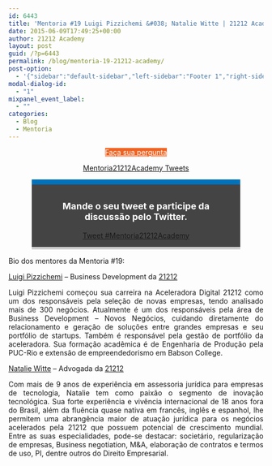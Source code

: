 ```yaml
---
id: 6443
title: 'Mentoria #19 Luigi Pizzichemi &#038; Natalie Witte | 21212 Academy'
date: 2015-06-09T17:49:25+00:00
author: 21212 Academy
layout: post
guid: /?p=6443
permalink: /blog/mentoria-19-21212-academy/
post-option:
  - '{"sidebar":"default-sidebar","left-sidebar":"Footer 1","right-sidebar":"Footer 1","page-title":"","page-caption":""}'
modal-dialog-id:
  - "1"
mixpanel_event_label:
  - ""
categories:
  - Blog
  - Mentoria
---
```

<p style="text-align: center;">
  <a class="gdlr-button medium" href="/mentoria-academy/" target="_self"  style="color:#ffffff; background-color:#f06423; "  >Faça sua pergunta</a>
</p>

<p style="text-align: center;">
</p>

<p style="text-align: center;">
  <a class="twitter-timeline" href="https://twitter.com/hashtag/Mentoria21212Academy" data-widget-id="560158493144260608" data-chrome="nofooter noborders transparent">Mentoria21212Academy Tweets</a>
</p>

<div class="tweet-container" style="width: 76%; margin: auto; padding: 1em; background: #444444; border-top: 10px solid #0072bc; border-bottom: 5px solid #cccccc; margin-bottom: 1em;">
  <div class="tweet-description">
    <p style="font-size: 18px; text-align: center; color: #ffffff!important;">
      <strong>Mande o seu tweet e participe da discussão pelo Twitter.</strong>
    </p>
  </div>

  <div class="tweet-button" style="text-align: center;">
    <a class="twitter-hashtag-button" href="https://twitter.com/intent/tweet?original_referer=http%3A%2F%2Facademy.21212.com%2Fblog%2Fmentoria-19-21212-academy%2F%3Fpreview%3Dtrue%26preview_id%3D4700%26preview_nonce%3Dc423cca8bc%26post_format%3Dstandard&text=%23Mentoria21212Academy&tw_p=tweetbutton&url=http%3A%2F%2Fbit.ly%2FMentoria19" data-size="large"> Tweet #Mentoria21212Academy</a>
  </div>
</div>

<p style="text-align: justify;">
  Bio dos mentores da Mentoria #19:
</p>

<p style="text-align: justify;">
  <a href="https://br.linkedin.com/pub/luigi-pizzichemi/5b/72/10" target="_blank">Luigi Pizzichemi</a> &#8211; Business Development da <a href="http://21212.com/" target="_blank">21212</a>
</p>

<p style="text-align: justify;">
  Luigi Pizzichemi começou sua carreira na Aceleradora Digital 21212 como um dos responsáveis pela seleção de novas empresas, tendo analisado mais de 300 negócios. Atualmente é um dos responsáveis pela área de Business Development &#8211; Novos Negócios, cuidando diretamente do relacionamento e geração de soluções entre grandes empresas e seu portfólio de startups. Também é responsável pela gestão de portfólio da aceleradora. Sua formação acadêmica é de Engenharia de Produção pela PUC-Rio e extensão de empreendedorismo em Babson College.
</p>

<p style="text-align: justify;">
  <a href="https://br.linkedin.com/in/nataliewitte/pt" target="_blank">Natalie Witte</a> &#8211; Advogada da <a href="http://21212.com/" target="_blank">21212</a>
</p>

<p style="text-align: justify;">
  Com mais de 9 anos de experiência em assessoria jurídica para empresas de tecnologia, Natalie tem como paixão o segmento de inovação tecnológica. Sua forte experiência e vivência internacional de 18 anos fora do Brasil, além da fluência quase nativa em francês, inglês e espanhol, lhe permitem uma abrangência maior de atuação jurídica para os negócios acelerados pela 21212 que possuem potencial de crescimento mundial. Entre as suas especialidades, pode-se destacar: societário, regularização de empresas, Business negotiation, M&A, elaboração de contratos e termos de uso, PI, dentre outros do Direito Empresarial.
</p>